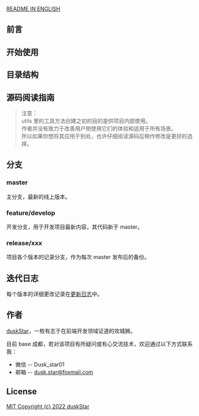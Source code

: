 [README IN ENGLISH](README-en.md)
  
## 前言
  

## 开始使用


## 目录结构


## 源码阅读指南
> 注意：  
> utils 里的工具方法创建之初的目的是供项目内部使用。  
> 作者并没有致力于改善用户侧使用它们的体验和适用于所有场景。  
> 所以如果你想将其应用于别处，也许仔细阅读源码后稍作修改是更好的选择。


## 分支
### master
主分支，最新的线上版本。

### feature/develop
开发分支，用于开发项目最新内容，其代码新于 master。

### release/xxx
项目各个版本的记录分支，作为每次 master 发布后的备份。


## 迭代日志
每个版本的详细更改记录在[更新日志](CHANGELOG-zh.md)中。


## 作者
[duskStar](https://github.com/yufei-state)，一枚有志于在前端开发领域证道的攻城狮。  
  
目前 base 成都，若对该项目有所疑问或有心交流技术，欢迎通过以下方式联系我：  
+ 微信 -- Dusk_star01
+ 邮箱 -- dusk.star@foxmail.com


## License
[MIT Copyright (c) 2022 duskStar](https://github.com/yufei-state/frontend-lab/blob/master/LICENSE)